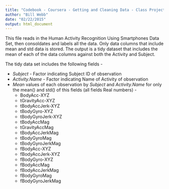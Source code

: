 ```yaml
---
title: "Codebook - Coursera - Getting and Cleaning Data - Class Project"
author: "Bill Webb"
date: "02/22/2015"
output: html_document
---
```


This file reads in the Human Activity Recognition Using Smartphones Data Set, then consoldates and labels all the data.  Only data columns that include mean and std data is stored.  The output is a tidy dataset that includes the mean of each of the data columns against both the Activity and Subject.

The tidy data set includes the following fields -

* *Subject* - Factor indicating Subject ID of observation
* *Activity.Name* - Factor indicating Name of Activity of observation
* *Mean* values of each observation by *Subject* and *Activity.Name* for only the mean() and std() of this fields (all fields Real numbers) -
    - BodyAcc-XYZ
    - tGravityAcc-XYZ
    - tBodyAccJerk-XYZ
    - tBodyGyro-XYZ
    - tBodyGyroJerk-XYZ
    - tBodyAccMag
    - tGravityAccMag
    - tBodyAccJerkMag
    - tBodyGyroMag
    - tBodyGyroJerkMag
    - fBodyAcc-XYZ
    - fBodyAccJerk-XYZ
    - fBodyGyro-XYZ
    - fBodyAccMag
    - fBodyAccJerkMag
    - fBodyGyroMag
    - fBodyGyroJerkMag
